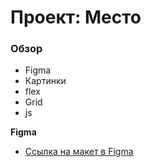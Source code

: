 # Проект: Место

### Обзор

* Figma
* Картинки
* flex
* Grid
* js

**Figma**

* [Ссылка на макет в Figma](https://www.figma.com/file/2cn9N9jSkmxD84oJik7xL7/JavaScript.-Sprint-4?node-id=0%3A1)


